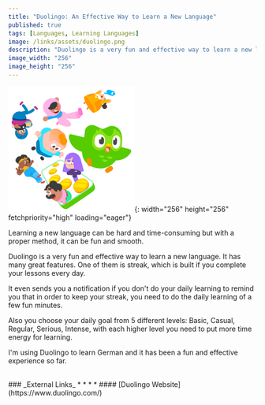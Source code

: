```yaml
---
title: "Duolingo: An Effective Way to Learn a New Language"
published: true
tags: [Languages, Learning Languages]
image: /links/assets/duolingo.png
description: "Duolingo is a very fun and effective way to learn a new language."
image_width: "256"
image_height: "256"
---
```


![](/links/assets/duolingo.png){: width="256" height="256" fetchpriority="high" loading="eager"}
<br>

Learning a new language can be hard and time-consuming but with a proper method, it can be fun and smooth. 

Duolingo is a very fun and effective way to learn a new language. 
It has many great features. One of them is streak, which is built if you complete your lessons every day. 

It even sends you a notification if you don't do your daily learning to remind you that in order to keep your streak, you need to do the daily learning of a few fun minutes.

Also you choose your daily goal from 5 different levels: Basic, Casual, Regular, Serious, Intense, with each higher level you need to put more time energy for learning.

I'm using Duolingo to learn German and it has been a fun and effective experience so far.

<br>
### _External Links_
* * *
* #### [Duolingo Website](https://www.duolingo.com/)
